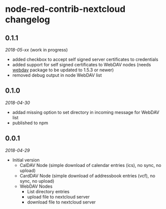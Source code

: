 # node-red-contrib-nextcloud changelog

## 0.1.1
_2018-05-xx_ (work in progress)
* added checkbox to accept self signed server certificates to credentials
* added support for self signed certificates to WebDAV nodes (needs [webdav](https://github.com/perry-mitchell/webdav-client) package to be updated to 1.5.3 or newer)
* removed debug output in node WebDAV list

## 0.1.0
_2018-04-30_
* addad missing option to set directory in incoming message for WebDAV list
* published to npm

## 0.0.1
_2018-04-29_

 * Initial version
   * CalDAV Node (simple download of calendar entries (ics), no sync, no upload)
   * CardDAV Node (simple download of addressbook entries (vcf), no sync, no upload)
   * WebDAV Nodes
     * List directory entries
     * upload file to nextcloud server
     * download file to nextcloud server

